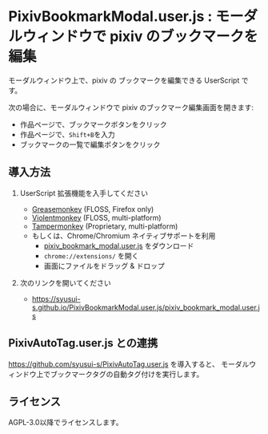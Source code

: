 PixivBookmarkModal.user.js : モーダルウィンドウで pixiv のブックマークを編集
=====

モーダルウィンドウ上で、pixiv の ブックマークを編集できる UserScript です。

次の場合に、モーダルウィンドウで pixiv のブックマーク編集画面を開きます:

* 作品ページで、ブックマークボタンをクリック
* 作品ページで、`Shift+B`を入力
* ブックマークの一覧で編集ボタンをクリック

導入方法
----

1. UserScript 拡張機能を入手してください
	* [Greasemonkey](https://www.greasespot.net/) (FLOSS, Firefox only)
	* [Violentmonkey](https://violentmonkey.github.io/) (FLOSS, multi-platform)
	* [Tampermonkey](https://www.tampermonkey.net/) (Proprietary, multi-platform)
	* もしくは、Chrome/Chromium ネイティブサポートを利用
		* [pixiv_bookmark_modal.user.js](https://syusui-s.github.io/PixivBookmarkModal.user.js/pixiv_bookmark_modal.user.js) をダウンロード
		* `chrome://extensions/` を開く
		* 画面にファイルをドラッグ & ドロップ

1. 次のリンクを開いてください
	* <https://syusui-s.github.io/PixivBookmarkModal.user.js/pixiv_bookmark_modal.user.js>

PixivAutoTag.user.js との連携
----
<https://github.com/syusui-s/PixivAutoTag.user.js> を導入すると、
モーダルウィンドウ上でブックマークタグの自動タグ付けを実行します。

ライセンス
----
AGPL-3.0以降でライセンスします。
